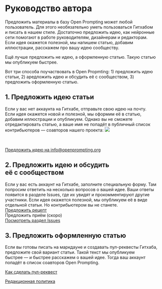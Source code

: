 # Руководство автора
Предложить материалы в базу Open Prompting может любой пользователь. Для этого необязательно уметь пользоваться Гитхабом и писать в нашем стиле. Достаточно предложить идею, как нейронные сети помогают в работе руководителям, дизайнерам и редакторам. Если идея окажется полезной, мы напишем статью, добавим иллюстрации, расскажем про вашу идею сообществу.

Ещё лучше предложить не идею, а оформленную статью. Такую статью мы опубликуем быстрее.

Вот три способа поучаствовать в Open Propmting: 1) предложить идею статьи, 2) аредложить идею и обсудить её с сообществом, 3) предложить оформленную статью.

## 1. Предложить идею статьи

Если у вас нет аккаунта на Гитхабе, отправьте свою идею на почту. Если идея окажется новой и полезной, мы оформим её в статью, добавим иллюстрации и опубликуем. Однако вы не сможете отредактировать статью, а ваше имя не попадёт в публичный список контрибьютеров — соавторов нашего проекта:
<a href="https://github.com/open-prompting/knowledge-base/graphs/contributors">
<img src="https://contrib.rocks/image?repo=open-prompting/knowledge-base" />
</a> <br><br>

<br>[Предложить идею на info@openprompting.org](mailto:info@openprompting.org)

## 2. Предложить идею и обсудить её с сообществом
Если у вас есть аккаунт на Гитхабе, заполните специальную форму. Там попросим ответить на несколько вопросов о вашей идее. Ваши ответы появится в разделе Issues, где их увидят и прокомментируют другие участники. Если идея окажется полезной, мы опубликуем её в виде отдельной статьи. Но контрибьютером вы не станете.
<br>[Предложить рецепт](https://github.com/Open-Prompting/Knowledge-Base/issues/new?assignees=&labels=%D0%9D%D0%BE%D0%B2%D1%8B%D0%B9+%D1%80%D0%B5%D1%86%D0%B5%D0%BF%D1%82&projects=&template=form-recipe.yml&title=%D0%9D%D0%BE%D0%B2%D1%8B%D0%B9+%D1%80%D0%B5%D1%86%D0%B5%D0%BF%D1%82%3A)<br>
Предложить приём (скоро)<br>
[Посмотреть раздел Issues](https://github.com/Open-Prompting/Knowledge-Base/issues)

## 3. Предложить оформленную статью

Если вы готовы писать на маркдауне и создавать пул-реквесты Гитхаба, предложите свой вариант статьи. Такой текст мы опубликуем быстрее — и быстрее расскажем о вашей идее. Тогда ваш аккаунт попадёт в список соавторов Open Prompting.


[Как сделать пул-реквест](https://github.com/Open-Prompting/Knowledge-Base/tree/main/content/articles/pull-request)

[Редакционная политика](https://github.com/Open-Prompting/Knowledge-Base/tree/main/content/articles/policy/)
